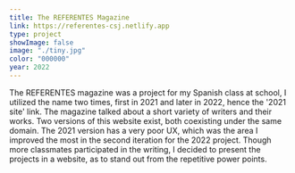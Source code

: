 ```yaml
---
title: The REFERENTES Magazine
link: https://referentes-csj.netlify.app
type: project
showImage: false
image: "./tiny.jpg"
color: "000000"
year: 2022
---
```


The REFERENTES magazine was a project for my Spanish class at school, I utilized the name two times, first in 2021 and later in 2022, hence the '2021 site' link. The magazine talked about a short variety of writers and their works. Two versions of this website exist, both coexisting under the same domain. The 2021 version has a very poor UX, which was the area I improved the most in the second iteration for the 2022 project. Though more classmates participated in the writing, I decided to present the projects in a website, as to stand out from the repetitive power points.
